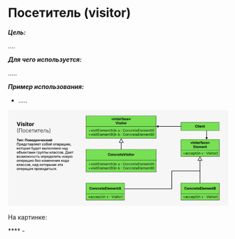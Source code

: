 # Посетитель (visitor)

**_Цель:_**

....

**_Для чего используется:_**

.....

**_Пример использования:_**

- .....


![visitor.png](/img/design_pattern/design_patterns/visitor.png)

На картинке:

**** -   


